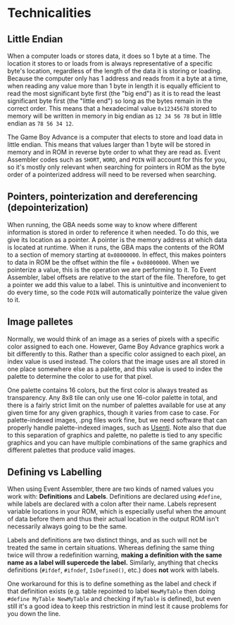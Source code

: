 # Technicalities

## Little Endian

When a computer loads or stores data, it does so 1 byte at a time. The location it stores to or loads from is always representative of a specific byte's location, regardless of the length of the data it is storing or loading. Because the computer only has 1 address and reads from it a byte at a time, when reading any value more than 1 byte in length it is equally efficient to read the most significant byte first (the "big end") as it is to read the least significant byte first (the "little end") so long as the bytes remain in the correct order. This means that a hexadecimal value `0x12345678` stored to memory will be written in memory in big endian as `12 34 56 78` but in little endian as `78 56 34 12`.

The Game Boy Advance is a computer that elects to store and load data in little endian. This means that values larger than 1 byte will be stored in memory and in ROM in reverse byte order to what they are read as. Event Assembler codes such as `SHORT`, `WORD`, and `POIN` will account for this for you, so it's mostly only relevant when searching for pointers in ROM as the byte order of a pointerized address will need to be reversed when searching.

## Pointers, pointerization and dereferencing \(depointerization\)

When running, the GBA needs some way to know where different information is stored in order to reference it when needed. To do this, we give its location as a pointer. A pointer is the memory address at which data is located at runtime. When it runs, the GBA maps the contents of the ROM to a section of memory starting at `0x08000000`. In effect, this makes pointers to data in ROM be the offset within the file + `0x08000000`. When we pointerize a value, this is the operation we are performing to it. To Event Assembler, label offsets are relative to the start of the file. Therefore, to get a pointer we add this value to a label. This is unintuitive and inconvenient to do every time, so the code `POIN` will automatically pointerize the value given to it.

## Image palletes

Normally, we would think of an image as a series of pixels with a specific color assigned to each one. However, Game Boy Advance graphics work a bit differently to this. Rather than a specific color assigned to each pixel, an index value is used instead. The colors that the image uses are all stored in one place somewhere else as a palette, and this value is used to index the palette to determine the color to use for that pixel.

One palette contains 16 colors, but the first color is always treated as transparency. Any 8x8 tile can only use one 16-color palette in total, and there is a fairly strict limit on the number of palettes available for use at any given time for any given graphics, though it varies from case to case. For palette-indexed images, .png files work fine, but we need software that can properly handle palette-indexed images, such as [Usenti](http://www.coranac.com/projects/usenti/). Note also that due to this separation of graphics and palette, no palette is tied to any specific graphics and you can have multiple combinations of the same graphics and different palettes that produce valid images.

## Defining vs Labelling

When using Event Assembler, there are two kinds of named values you work with: **Definitions** and **Labels**. Definitions are declared using `#define`, while labels are declared with a colon after their name. Labels represent variable locations in your ROM, which is especially useful when the amount of data before them and thus their actual location in the output ROM isn't necessarily always going to be the same.

Labels and definitions are two distinct things, and as such will not be treated the same in certain situations. Whereas defining the same thing twice will throw a redefinition warning, **making a definition with the same name as a label will supercede the label.** Similarly, anything that checks definitions \(`#ifdef`, `#ifndef`, `IsDefined()`, etc.\) does **not** work with labels.

One workaround for this is to define something as the label and check if that definition exists \(e.g. table repointed to label `NewMyTable` then doing `#define MyTable NewMyTable` and checking if `MyTable` is defined\), but even still it's a good idea to keep this restriction in mind lest it cause problems for you down the line.

